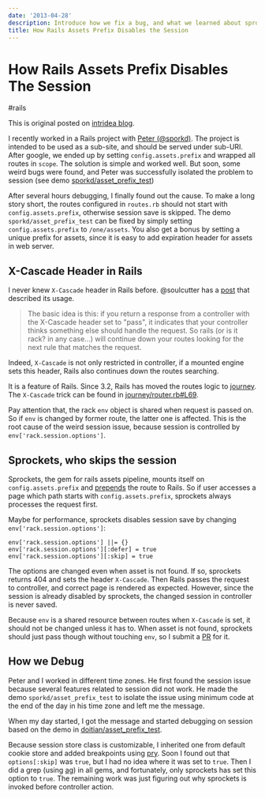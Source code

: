 ```yaml
---
date: '2013-04-28'
description: Introduce how we fix a bug, and what we learned about sprockets internals.
title: How Rails Assets Prefix Disables the Session
---
```


# How Rails Assets Prefix Disables The Session

#rails

This is original posted on
[intridea blog](https://web.archive.org/web/20151009055627/http://www.intridea.com/blog/2013/3/20/rails-assets-prefix-may-disable-your-session).

I recently worked in a Rails project with [Peter (@sporkd)][Peter]. The
project is intended to be used as a sub-site, and should be served under
sub-URI. After google, we ended up by setting `config.assets.prefix` and
wrapped all routes in `scope`. The solution is simple and worked well. But
soon, some weird bugs were found, and Peter was successfully isolated the
problem to session (see demo
[sporkd/asset_prefix_test](https://github.com/sporkd/asset_prefix_test))

After several hours debugging, I finally found out the cause. To make a long
story short, the routes configured in `routes.rb` should not start with
`config.assets.prefix`, otherwise session save is skipped. The demo
`sporkd/asset_prefix_test` can be fixed by simply setting
`config.assets.prefix` to `/one/assets`. You also get a bonus by setting a
unique prefix for assets, since it is easy to add expiration header for assets
in web server.

<!--more-->

X-Cascade Header in Rails
-------------------------

I never knew `X-Cascade` header in Rails before. @soulcutter has a
[post][x-cascade-header-in-rails] that described its usage.

> The basic idea is this: if you return a response from a controller with the
> X-Cascade header set to "pass", it indicates that your controller thinks
> something else should handle the request. So rails (or is it rack? in any
> case...) will continue down your routes looking for the next rule that
> matches the request.

Indeed, `X-Cascade` is not only restricted in controller, if a mounted engine
sets this header, Rails also continues down the routes searching.

It is a feature of Rails. Since 3.2, Rails has moved the routes logic to
[journey][]. The `X-Cascade` trick can be found in
[journey/router.rb#L69](https://github.com/rails/journey/blob/master/lib/journey/router.rb#L69).

Pay attention that, the rack `env` object is shared when request is passed
on. So if `env` is changed by former route, the latter one is affected. This
is the root cause of the weird session issue, because session is controlled by
`env['rack.session.options']`.

Sprockets, who skips the session
--------------------------------

Sprockets, the gem for rails assets pipeline, mounts itself on
`config.assets.prefix` and [prepends](https://github.com/rails/rails/blob/3-2-stable/actionpack/lib/sprockets/bootstrap.rb#L27)
the route to Rails. So if user accesses a page which path starts with
`config.assets.prefix`, sprockets always processes the request first.

Maybe for performance, sprockets disables session save by changing
`env['rack.session.options']`:

    env['rack.session.options'] ||= {}
    env['rack.session.options'][:defer] = true
    env['rack.session.options'][:skip] = true

The options are changed even when asset is not found. If so, sprockets
returns 404 and sets the header `X-Cascade`. Then Rails passes the request to
controller, and correct page is rendered as expected. However, since the
session is already disabled by sprockets, the changed session in controller is
never saved.

Because `env` is a shared resource between routes when `X-Cascade` is set, it
should not be changed unless it has to. When asset is not found, sprockets
should just pass though without touching `env`, so I submit a
[PR](https://github.com/sstephenson/sprockets/pull/421) for it.

How we Debug
------------

Peter and I worked in different time zones. He first found the session issue
because several features related to session did not work. He made the demo
`sporkd/asset_prefix_test` to isolate the issue using minimum code at the end
of the day in his time zone and left me the message.

When my day started, I got the message and started debugging on session based on
the demo in
[doitian/asset_prefix_test](https://github.com/doitian/asset_prefix_test/compare/asset-prefix-one-deep).

Because session store class is customizable, I inherited one from default
cookie store and added breakpoints using [pry][]. Soon I found out that
`options[:skip]` was `true`, but I had no idea where it was set to
`true`. Then I did a grep (using [ag][]) in all gems, and fortunately, only
sprockets has set this option to `true`. The remaining work was just figuring
out why sprockets is invoked before controller action.

[x-cascade-header-in-rails]: http://teambandb.typepad.com/soultech/2011/10/x-cascade-header-in-rails.html
[journey]: https://github.com/rails/journey
[Peter]: https://twitter.com/sporkd
[pry]: https://github.com/pry/pry
[ag]: https://github.com/ggreer/the_silver_searcher
